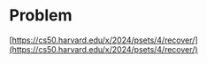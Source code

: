 # Problem
[https://cs50.harvard.edu/x/2024/psets/4/recover/](https://cs50.harvard.edu/x/2024/psets/4/recover/)

